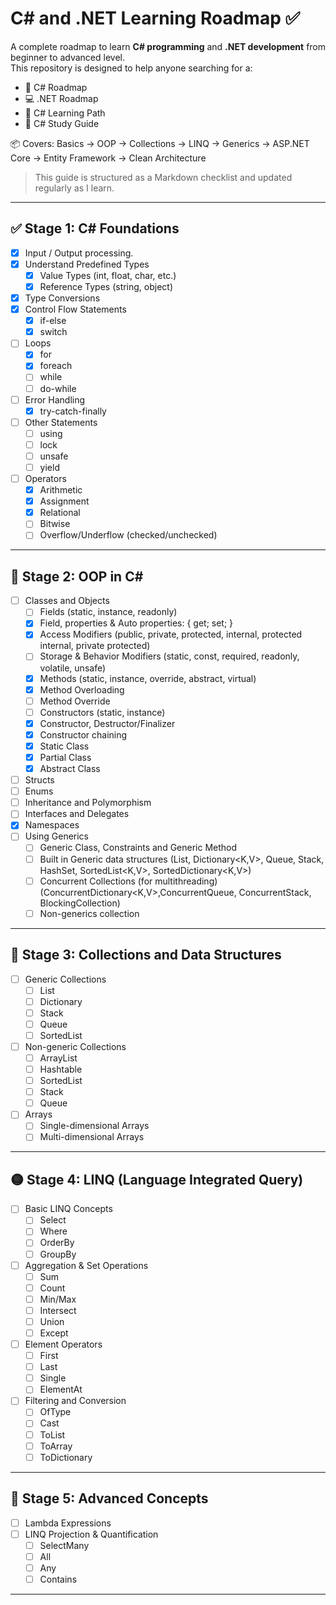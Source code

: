 # C# and .NET Learning Roadmap ✅

A complete roadmap to learn **C# programming** and **.NET development** from beginner to advanced level.  
This repository is designed to help anyone searching for a:

- 🚀 C# Roadmap
- 💻 .NET Roadmap
- 📘 C# Learning Path
- 🧠 C# Study Guide

📦 Covers: Basics → OOP → Collections → LINQ → Generics → ASP.NET Core → Entity Framework → Clean Architecture

> This guide is structured as a Markdown checklist and updated regularly as I learn.  

---

## ✅ Stage 1: C# Foundations
- [X]  Input / Output processing.
- [X] Understand Predefined Types
  - [X] Value Types (int, float, char, etc.)
  - [X] Reference Types (string, object)
  
- [X] Type Conversions
- [X] Control Flow Statements
  - [X] if-else
  - [X] switch
- [ ] Loops
  - [X] for
  - [X] foreach
  - [ ] while
  - [ ] do-while
- [ ] Error Handling
  - [X] try-catch-finally
- [ ] Other Statements
  - [ ] using
  - [ ] lock
  - [ ] unsafe
  - [ ] yield
- [ ] Operators
  - [X] Arithmetic
  - [X] Assignment
  - [X] Relational
  - [ ] Bitwise
  - [ ] Overflow/Underflow (checked/unchecked)

---

## 🔷 Stage 2: OOP in C#

- [ ] Classes and Objects
  - [ ] Fields (static, instance, readonly)
  - [X] Field, properties & Auto properties: { get; set; }
  - [X] Access Modifiers (public, private, protected, internal, protected internal, private protected)
  - [ ] Storage & Behavior Modifiers (static, const, required, readonly, volatile, unsafe)
  - [X] Methods (static, instance, override, abstract, virtual)
  - [X] Method Overloading
  - [ ] Method Override
  - [ ] Constructors (static, instance)
  - [X] Constructor, Destructor/Finalizer
  - [X] Constructor chaining
  - [X] Static Class
  - [X] Partial Class
  - [X] Abstract Class
- [ ] Structs
- [ ] Enums
- [ ] Inheritance and Polymorphism
- [ ] Interfaces and Delegates
- [X] Namespaces
- [ ] Using Generics
  - [ ] Generic Class, Constraints and  Generic Method
  - [ ] Built in Generic data structures (List<T>, Dictionary<K,V>, Queue<T>, Stack<T>, HashSet<T>, SortedList<K,V>, SortedDictionary<K,V>)
  - [ ] Concurrent Collections (for multithreading) (ConcurrentDictionary<K,V>,ConcurrentQueue<T>, ConcurrentStack<T>, BlockingCollection<T>)
  - [ ] Non-generics collection

---

## 🔶 Stage 3: Collections and Data Structures

- [ ] Generic Collections
  - [ ] List
  - [ ] Dictionary
  - [ ] Stack
  - [ ] Queue
  - [ ] SortedList
- [ ] Non-generic Collections
  - [ ] ArrayList
  - [ ] Hashtable
  - [ ] SortedList
  - [ ] Stack
  - [ ] Queue
- [ ] Arrays
  - [ ] Single-dimensional Arrays
  - [ ] Multi-dimensional Arrays

---

## 🟡 Stage 4: LINQ (Language Integrated Query)

- [ ] Basic LINQ Concepts
  - [ ] Select
  - [ ] Where
  - [ ] OrderBy
  - [ ] GroupBy
- [ ] Aggregation & Set Operations
  - [ ] Sum
  - [ ] Count
  - [ ] Min/Max
  - [ ] Intersect
  - [ ] Union
  - [ ] Except
- [ ] Element Operators
  - [ ] First
  - [ ] Last
  - [ ] Single
  - [ ] ElementAt
- [ ] Filtering and Conversion
  - [ ] OfType
  - [ ] Cast
  - [ ] ToList
  - [ ] ToArray
  - [ ] ToDictionary

---

## 🔴 Stage 5: Advanced Concepts

- [ ] Lambda Expressions
- [ ] LINQ Projection & Quantification
  - [ ] SelectMany
  - [ ] All
  - [ ] Any
  - [ ] Contains

---
